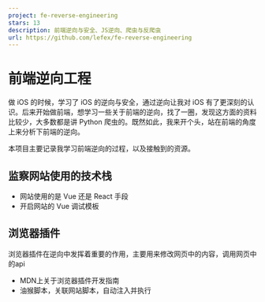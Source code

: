 ```yaml
---
project: fe-reverse-engineering
stars: 13
description: 前端逆向与安全、JS逆向、爬虫与反爬虫
url: https://github.com/lefex/fe-reverse-engineering
---
```


前端逆向工程
======

做 iOS 的时候，学习了 iOS 的逆向与安全，通过逆向让我对 iOS 有了更深刻的认识。后来开始做前端，想学习一些关于前端的逆向，找了一圈，发现这方面的资料比较少，大多数都是讲 Python 爬虫的。既然如此，我来开个头，站在前端的角度上来分析下前端的逆向。

本项目主要记录我学习前端逆向的过程，以及接触到的资源。

监察网站使用的技术栈
----------

-   网站使用的是 Vue 还是 React 手段
-   开启网站的 Vue 调试模板

浏览器插件
-----

浏览器插件在逆向中发挥着重要的作用，主要用来修改网页中的内容，调用网页中的api

-   MDN上关于浏览器插件开发指南
-   油猴脚本，关联网站脚本，自动注入并执行
